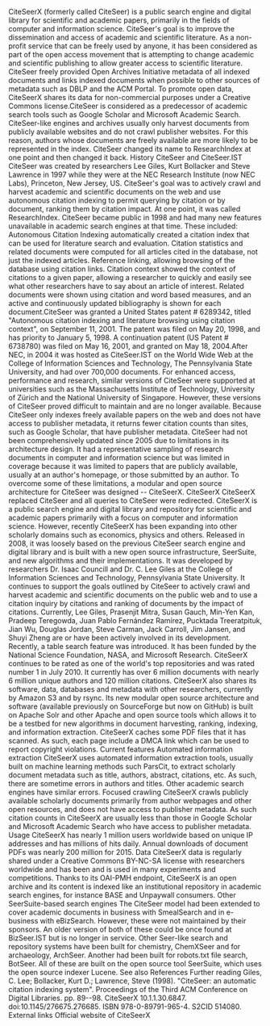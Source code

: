 CiteSeerX (formerly called CiteSeer) is a public search engine and
digital library for scientific and academic papers, primarily in the
fields of computer and information science. CiteSeer\'s goal is to
improve the dissemination and access of academic and scientific
literature. As a non-profit service that can be freely used by anyone,
it has been considered as part of the open access movement that is
attempting to change academic and scientific publishing to allow greater
access to scientific literature. CiteSeer freely provided Open Archives
Initiative metadata of all indexed documents and links indexed documents
when possible to other sources of metadata such as DBLP and the ACM
Portal. To promote open data, CiteSeerX shares its data for
non-commercial purposes under a Creative Commons license.CiteSeer is
considered as a predecessor of academic search tools such as Google
Scholar and Microsoft Academic Search. CiteSeer-like engines and
archives usually only harvest documents from publicly available websites
and do not crawl publisher websites. For this reason, authors whose
documents are freely available are more likely to be represented in the
index. CiteSeer changed its name to ResearchIndex at one point and then
changed it back. History CiteSeer and CiteSeer.IST CiteSeer was created
by researchers Lee Giles, Kurt Bollacker and Steve Lawrence in 1997
while they were at the NEC Research Institute (now NEC Labs), Princeton,
New Jersey, US. CiteSeer\'s goal was to actively crawl and harvest
academic and scientific documents on the web and use autonomous citation
indexing to permit querying by citation or by document, ranking them by
citation impact. At one point, it was called ResearchIndex. CiteSeer
became public in 1998 and had many new features unavailable in academic
search engines at that time. These included: Autonomous Citation
Indexing automatically created a citation index that can be used for
literature search and evaluation. Citation statistics and related
documents were computed for all articles cited in the database, not just
the indexed articles. Reference linking, allowing browsing of the
database using citation links. Citation context showed the context of
citations to a given paper, allowing a researcher to quickly and easily
see what other researchers have to say about an article of interest.
Related documents were shown using citation and word based measures, and
an active and continuously updated bibliography is shown for each
document.CiteSeer was granted a United States patent \# 6289342, titled
\"Autonomous citation indexing and literature browsing using citation
context\", on September 11, 2001. The patent was filed on May 20, 1998,
and has priority to January 5, 1998. A continuation patent (US Patent \#
6738780) was filed on May 16, 2001, and granted on May 18, 2004.After
NEC, in 2004 it was hosted as CiteSeer.IST on the World Wide Web at the
College of Information Sciences and Technology, The Pennsylvania State
University, and had over 700,000 documents. For enhanced access,
performance and research, similar versions of CiteSeer were supported at
universities such as the Massachusetts Institute of Technology,
University of Zürich and the National University of Singapore. However,
these versions of CiteSeer proved difficult to maintain and are no
longer available. Because CiteSeer only indexes freely available papers
on the web and does not have access to publisher metadata, it returns
fewer citation counts than sites, such as Google Scholar, that have
publisher metadata. CiteSeer had not been comprehensively updated since
2005 due to limitations in its architecture design. It had a
representative sampling of research documents in computer and
information science but was limited in coverage because it was limited
to papers that are publicly available, usually at an author\'s homepage,
or those submitted by an author. To overcome some of these limitations,
a modular and open source architecture for CiteSeer was designed --
CiteSeerX. CiteSeerX CiteSeerX replaced CiteSeer and all queries to
CiteSeer were redirected. CiteSeerX is a public search engine and
digital library and repository for scientific and academic papers
primarily with a focus on computer and information science. However,
recently CiteSeerX has been expanding into other scholarly domains such
as economics, physics and others. Released in 2008, it was loosely based
on the previous CiteSeer search engine and digital library and is built
with a new open source infrastructure, SeerSuite, and new algorithms and
their implementations. It was developed by researchers Dr. Isaac
Councill and Dr. C. Lee Giles at the College of Information Sciences and
Technology, Pennsylvania State University. It continues to support the
goals outlined by CiteSeer to actively crawl and harvest academic and
scientific documents on the public web and to use a citation inquiry by
citations and ranking of documents by the impact of citations.
Currently, Lee Giles, Prasenjit Mitra, Susan Gauch, Min-Yen Kan, Pradeep
Teregowda, Juan Pablo Fernández Ramírez, Pucktada Treeratpituk, Jian Wu,
Douglas Jordan, Steve Carman, Jack Carroll, Jim Jansen, and Shuyi Zheng
are or have been actively involved in its development. Recently, a table
search feature was introduced. It has been funded by the National
Science Foundation, NASA, and Microsoft Research. CiteSeerX continues to
be rated as one of the world\'s top repositories and was rated number 1
in July 2010. It currently has over 6 million documents with nearly 6
million unique authors and 120 million citations. CiteSeerX also shares
its software, data, databases and metadata with other researchers,
currently by Amazon S3 and by rsync. Its new modular open source
architecture and software (available previously on SourceForge but now
on GitHub) is built on Apache Solr and other Apache and open source
tools which allows it to be a testbed for new algorithms in document
harvesting, ranking, indexing, and information extraction. CiteSeerX
caches some PDF files that it has scanned. As such, each page include a
DMCA link which can be used to report copyright violations. Current
features Automated information extraction CiteSeerX uses automated
information extraction tools, usually built on machine learning methods
such ParsCit, to extract scholarly document metadata such as title,
authors, abstract, citations, etc. As such, there are sometime errors in
authors and titles. Other academic search engines have similar errors.
Focused crawling CiteSeerX crawls publicly available scholarly documents
primarily from author webpages and other open resources, and does not
have access to publisher metadata. As such citation counts in CiteSeerX
are usually less than those in Google Scholar and Microsoft Academic
Search who have access to publisher metadata. Usage CiteSeerX has nearly
1 million users worldwide based on unique IP addresses and has millions
of hits daily. Annual downloads of document PDFs was nearly 200 million
for 2015. Data CiteSeerX data is regularly shared under a Creative
Commons BY-NC-SA license with researchers worldwide and has been and is
used in many experiments and competitions. Thanks to its OAI-PMH
endpoint, CiteSeerX is an open archive and its content is indexed like
an institutional repository in academic search engines, for instance
BASE and Unpaywall consumers. Other SeerSuite-based search engines The
CiteSeer model had been extended to cover academic documents in business
with SmealSearch and in e-business with eBizSearch. However, these were
not maintained by their sponsors. An older version of both of these
could be once found at BizSeer.IST but is no longer in service. Other
Seer-like search and repository systems have been built for chemistry,
ChemXSeer and for archaeology, ArchSeer. Another had been built for
robots.txt file search, BotSeer. All of these are built on the open
source tool SeerSuite, which uses the open source indexer Lucene. See
also References Further reading Giles, C. Lee; Bollacker, Kurt D.;
Lawrence, Steve (1998). \"CiteSeer: an automatic citation indexing
system\". Proceedings of the Third ACM Conference on Digital Libraries.
pp. 89--98. CiteSeerX 10.1.1.30.6847. doi:10.1145/276675.276685. ISBN
978-0-89791-965-4. S2CID 514080. External links Official website of
CiteSeerX
